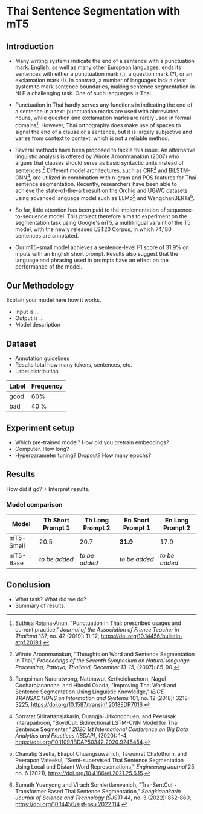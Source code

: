 # Thai Sentence Segmentation with mT5

## Introduction
-  Many writing systems indicate the end of a sentence with a punctuation mark. English, as well as many other European languages, ends its sentences with either a punctuation mark (.), a question mark (?), or an exclamation mark (!). In contrast, a number of languages lack a clear system to mark sentence boundaries, making sentence segmentation in NLP a challenging task. One of such languages is Thai.

- Punctuation in Thai hardly serves any functions in indicating the end of a sentence in a text: punctuation marks are used with abrreviated nouns, while question and exclamation marks are rarely used in formal domains[^1]. However, Thai orthography does make use of spaces to signal the end of a clause or a sentence, but it is largely subjective and varies from context to context, which is not a reliable method.

- Several methods have been proposed to tackle this issue. An alternative linguistic analysis is offered by Wirote Aroonmanakun (2007) who argues that clauses should serve as basic syntactic units instead of sentences.[^2] Different model architectures, such as CRF[^3] and BiLSTM-CNN[^4], are utilized in combination with n-gram and POS features for Thai sentence segmentation. Recently, researchers have been able to achieve the state-of-the-art result on the Orchid and UGWC datasets using advanced language model such as ELMo[^5] and WangchanBERTa[^6].

- So far, little attention has been paid to the implementation of sequence-to-sequence model. This project therefore aims to experiment on the segmentation task using Google's mT5, a multilingual varaint of the T5 model, with the newly released LST20 Corpus, in which 74,180 sentences are annotated.

- Our mT5-small model achieves a sentence-level F1 score of 31.9% on inputs with an English short prompt. Results also suggest that the language and phrasing used in prompts have an effect on the performance of the model.

## Our Methodology 
Explain your model here how it works. 

- Input is ... 
- Output is ...
- Model description 

## Dataset 
- Annotation guidelines 
- Results total how many tokens, sentences, etc. 
- Label distribution

| Label | Frequency |
|--------|----------|
| good | 60% |
| bad | 40 % | 

## Experiment setup
- Which pre-trained model? How did you pretrain embeddings? 
- Computer. How long? 
- Hyperparameter tuning? Dropout? How many epochs? 

## Results 
How did it go?  + Interpret results. 

### Model comparison
| Model     | Th Short Prompt 1 | Th Long Prompt 2 | En Short Prompt 1 | En Long Prompt 2 |
|-----------|-------------------|------------------|-------------------|------------------|
| mT5-Small | 20.5              | 20.7             | **31.9**              | 17.9             |
| mT5-Base  | *to be added* | *to be added* | *to be added* | *to be added* |


## Conclusion
- What task? What did we do? 
- Summary of results.


[^1]: Suthisa Rojana-Anun, "Punctuation in Thai: prescribed usages and current practice," *Journal of the Association of Frence Teacher in Thailand* 137, no. 42 (2019): 11-12, https://doi.org/10.14456/bulletin-atpf.2019.1.

[^2]: Wirote Aroonmanakun, "Thoughts on Word and Sentence Segmentation in Thai," *Proceedings of the Seventh Symposium on Natural language Processing, Pattaya, Thailand, December 13–15*, (2007): 85-90.

[^3]: Rungsiman Nararatwong, Natthawut Kertkeidkachorn, Nagul Cooharojananone, and Hitoshi Okada, "Improving Thai Word and Sentence Segmentation Using Linguistic Knowledge," *IEICE TRANSACTIONS on Information and Systems* 101, no. 12 (2018): 3218-3225, https://doi.org/10.1587/transinf.2018EDP7016.

[^4]: Sorratat Sirirattanajakarin, Duangjai Jitkongchuen, and Peerasak Intarapaiboon, "BoydCut: Bidirectional LSTM-CNN Model for Thai Sentence Segmenter," *2020 1st International Conference on Big Data Analytics and Practices (IBDAP)*, (2020): 1-4, https://doi.org/10.1109/IBDAP50342.2020.9245454.

[^5]: Chanatip Saetia, Ekapol Chuangsuwanich, Tawunrat Chalothorn, and Peerapon Vateekul, "Semi-supervised Thai Sentence Segmentation Using Local and Distant Word Representations," *Engineering Journal* 25, no. 6 (2021), https://doi.org/10.4186/ej.2021.25.6.15.

[^6]: Sumeth Yuenyong and Virach Sornlertlamvanich, "TranSentCut - Transformer Based Thai Sentence Segmentation," *Songklanakarin Journal of Science and Technology (SJST)* 44, no. 3 (2022): 852-860, https://doi.org/10.14456/sjst-psu.2022.114.